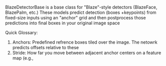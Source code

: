 BlazeDetectorBase is a base class for "Blaze"-style detectors (BlazeFace, BlazePalm, etc.) 
These models predict detection (boxes +keypoints) from fixed-size inputs using an "anchor"
grid and then postprocess those predictions into final boxes in your original image space

Quick Glossary:
1. Anchors: Predefined refrence boxes tiled over the image. The netowrk predicts offsets relative to these
2. Stride: How far you move between adjacent anchor centers on a feature map (e.g.,

